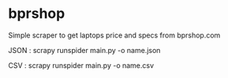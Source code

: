 # bprshop
Simple scraper to get laptops price and specs from bprshop.com


JSON : scrapy runspider main.py -o name.json

CSV : scrapy runspider main.py -o name.csv
